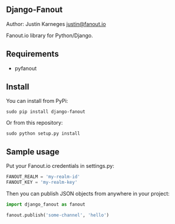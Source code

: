 Django-Fanout
-------------
Author: Justin Karneges <justin@fanout.io>

Fanout.io library for Python/Django.

Requirements
------------

* pyfanout

Install
-------

You can install from PyPi:

    sudo pip install django-fanout

Or from this repository:

    sudo python setup.py install

Sample usage
------------

Put your Fanout.io credentials in settings.py:

```python
FANOUT_REALM = 'my-realm-id'
FANOUT_KEY = 'my-realm-key'
```

Then you can publish JSON objects from anywhere in your project:

```python
import django_fanout as fanout

fanout.publish('some-channel', 'hello')
```
